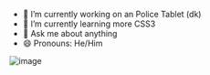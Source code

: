 - 🔭 I’m currently working on an Police Tablet (dk)
- 🌱 I’m currently learning more CSS3
- 💬 Ask me about anything
- 😄 Pronouns: He/Him


![image](https://user-images.githubusercontent.com/127223475/224089483-511b1164-135d-45fd-8c43-3f89af517bc1.png)
